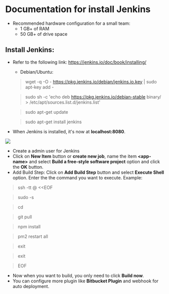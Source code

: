 # Documentation for install Jenkins
- Recommended hardware configuration for a small team:
  - 1 GB+ of RAM
  - 50 GB+ of drive space
## Install Jenkins:
- Refer to the following link: https://jenkins.io/doc/book/installing/
  - Debian/Ubuntu:
  > wget -q -O - https://pkg.jenkins.io/debian/jenkins.io.key | sudo apt-key add -
  
  > sudo sh -c 'echo deb https://pkg.jenkins.io/debian-stable binary/ > /etc/apt/sources.list.d/jenkins.list'
  
  > sudo apt-get update
  
  > sudo apt-get install jenkins
    
- When Jenkins is installed, it's now at **localhost:8080**.
<img src="https://miro.medium.com/max/1338/1*5ZOLIml6glgTRPmImNsFoA.png" />

- Create a admin user for Jenkins
- Click on **New Item** button or **create new job**, name the item **\<app-name\>** and select **Build a free-style software project** option and click the **OK** button.
- Add Build Step: Click on **Add Build Step** button and select **Execute Shell** option. Enter the the command you want to execute. Example:
> ssh -tt <your-name>@<ip-server> <<EOF
  
> sudo -s

> cd <absolute-path-to-your-app>
  
> git pull

> npm install

> pm2 restart all

> exit

> exit

> EOF
  
- Now when you want to build, you only need to click **Build now**.
- You can configure more plugin like **Bitbucket Plugin** and webhook for auto deployment.
